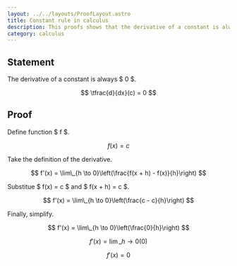 ```yaml
---
layout: ../../layouts/ProofLayout.astro
title: Constant rule in calculus
description: This proofs shows that the derivative of a constant is always zero.
category: calculus
---
```


## Statement

The derivative of a constant is always $ 0 $.

$$ \tfrac{d}{dx}(c) = 0 $$

## Proof

Define function $ f $.

$$ f(x) = c $$

Take the definition of the derivative.

$$ f'(x) = \lim\_{h \to 0}\left(\frac{f(x + h) - f(x)}{h}\right) $$

Substitue $ f(x) = c $ and $ f(x + h) = c $.

$$ f'(x) = \lim\_{h \to 0}\left(\frac{c - c}{h}\right) $$

Finally, simplify.

$$ f'(x) = \lim\_{h \to 0}\left(\frac{0}{h}\right) $$

$$ f'(x) = \lim\_{h \to 0}\big(0\big) $$

$$ f'(x) = 0 $$
